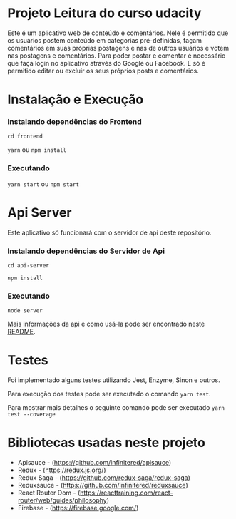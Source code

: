 # Projeto Leitura do curso udacity

Este é um aplicativo web de conteúdo e comentários. Nele é permitido que os usuários postem conteúdo em categorias pré-definidas, façam comentários em suas próprias postagens e nas de outros usuários e votem nas postagens e comentários. Para poder postar e comentar é necessário que faça login no aplicativo através do 
Google ou Facebook. E só é permitido editar ou excluir os seus próprios posts e comentários.


# Instalação e Execução

### Instalando dependências do Frontend

`cd frontend`

`yarn` ou `npm install`

### Executando

`yarn start` ou `npm start`

# Api Server

Este aplicativo só funcionará com o servidor de api deste repositório. 

### Instalando dependências do Servidor de Api

`cd api-server`

`npm install`

### Executando

`node server`

Mais informações da api e como usá-la pode ser encontrado neste [README](https://github.com/enebeze/leitura-udacity/blob/master/api-server/README.md).

# Testes

Foi implementado alguns testes utilizando Jest, Enzyme, Sinon e outros.

Para execução dos testes pode ser executado o comando `yarn test`.

Para mostrar mais detalhes o seguinte comando pode ser executado `yarn test --coverage`

# Bibliotecas usadas neste projeto

* Apisauce - (https://github.com/infinitered/apisauce)
* Redux - (https://redux.js.org/)
* Redux Saga - (https://github.com/redux-saga/redux-saga)
* Reduxsauce - (https://github.com/infinitered/reduxsauce)
* React Router Dom - (https://reacttraining.com/react-router/web/guides/philosophy)
* Firebase - (https://firebase.google.com/)

